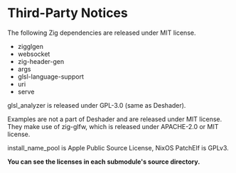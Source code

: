# Third-Party Notices

The following Zig dependencies are released under MIT license.

- zigglgen
- websocket
- zig-header-gen
- args
- glsl-language-support
- uri
- serve

glsl_analyzer is released under GPL-3.0 (same as Deshader).

Examples are not a part of Deshader and are released under MIT license. They make use of zig-glfw, which is released under APACHE-2.0 or MIT license.

install_name_pool is Apple Public Source License, NixOS PatchElf is GPLv3.

**You can see the licenses in each submodule's source directory.**